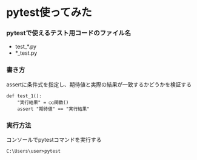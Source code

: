 # pytest使ってみた
### pytestで使えるテスト用コードのファイル名  
* test_*.py  
* *_test.py


### 書き方

assertに条件式を指定し、期待値と実際の結果が一致するかどうかを検証する

```python:基本の書き方
def test_1():
    "実行結果" = ○○関数()
    assert "期待値" == "実行結果"
```

### 実行方法
コンソールでpytestコマンドを実行する
```console:コンソール
C:\Users\user>pytest
```